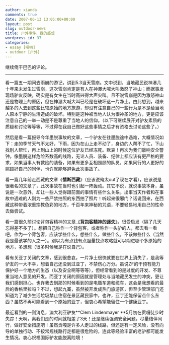 ```yaml
---
author: xianda
comments: true
date: 2007-06-13 13:05:00+00:00
layout: post
slug: outdoor-news
title: 户外事件，我的感想
wordpress_id: 37
categories:
- essay [唠叨]
- outdoor [户外]
---
```


继续俺干巴巴的评论。






* * *






看一篇五一期间去雨崩的游记，讲到5.3当天雪崩。文中说到，当地藏民说神瀑几十年来未发生过雪崩，这次雪崩肯定是有人在神瀑大喊大叫激怒了神山；而据事发现场驴友反映，确实是有女生在当时高兴得大声尖叫。且不说雪崩是因为激怒神山还是物理上的原因，但在神瀑大喊大叫已经是在破坏这一片净土。由此想到，越来越多的人去到这些比较原始的地方旅游，却没有注意自己的一些行为是不是给当地人原本宁静的生活造成的破坏。特别是这种被当地人认为很神圣的地方，更是应该注意自己的一举一动是不是尊重了当地人的信仰。（以下可继续展开对驴友素质的质疑和讨论等等等，不过得在我自己做好这些事情之后才有资格去讨论这些了。）




然后是看一篇报导今年墨脱事故的文章，一个驴友在往墨脱途中遇难，大概情况如下：走的季节天气不太好，下雨，因为在山上走不动了，身边的人帮不了忙，下山找别人帮忙，再上到山上的时候这位驴友已经冻死。默哀！再次为我们敲响安全警钟。像墨脱这样危险系数高的线路，无论人员、装备、纪律上都应该有更严格的要求，如果当事人有救险的装备，如果有更多互相照顾的队员，如果同行的人更好的照顾好自己的同伴，也许就能够避免此次事故了。

<!-- more -->


看一篇几年前走西藏的文章《**情断西藏**》（应该说俺太out了现在才看），应该说是很著名的文章了，此次事故在当时也引起一阵轰动。其它不说，就说事故本身，虽说是一次意外，却让一些人觉得跟前面的事情有些什么关系。出事当天作者和在事故中遇难的人刚为一些严禁拍照的东西拍了照片！听起来很邪门？话说回来，在西藏这种带着浓重宗教色彩的地方，千百年来神秘的咒语，不要轻易地用自己的性命去做尝试。




看一篇很久前讨论背包客精神的文章[《**背包客精神的迷失**》](http://www.doyouhike.net/forum/185125,0,0,1.html)，很受启发（隔了几天忘得差不多了）。想把自己称作一个背包客，或者称作一头驴的人，都去看一看吧，作为一个背包客，应该学些什么，想些什么，做些什么，不该做些什么（当然我是最该学的人之一）。别以为有点钱有点胆量找点攻略就可以闯进哪个多原始的地方，多想想（很多时候我是在说自己）。




看有关亚丁关闭的文章，感到很悲哀，一片净土很快就要在世界上消失了，是我等驴友的一大不幸，想着自己还没到过亚丁，不禁伤心万分。虽说ZF的干预有能力保护好一个地方的生态（以及安全啊等等等），但经常看到的是过度的开发、不尊重当地人意见的开发。而亚丁关闭的原因就是管理处与当地藏民发生的冲突，更让我们感到担心。也许我去到那的时候看到的是电瓶车道和缆车，这会是我想看的最后的香格里拉吗？不过，想起九寨，虽然被开发成热门旅游区，但至少管理部门还知道为了减少生活垃圾禁止住宿在景区藏民家中，也许，亚丁还能保留点什么东西？虽然不再可能看到一个原始的亚丁，但衷心希望能留住一个健康亚丁。




最近看到的一则消息，澳大利亚驴友**Clem Lindenmayer **5月初在贡嘎徒步时失踪！天啊，离我们走的时间就相差了3天！还是继续强调安全问题，尽量结伴同行，做好安全措施吧！虽然贡嘎是许多人走过的线路，但还是有一定风险，没有向导的单独行动、不按常规线路行走都是很危险的，连此等经验丰富的老驴都可能发生情况。衷心祝福国际驴友能脱离险境！


